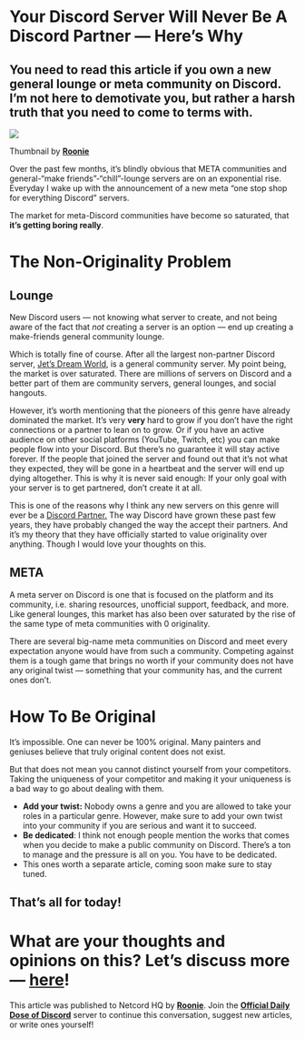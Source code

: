 Your Discord Server Will Never Be A Discord Partner — Here’s Why
================================================================

You need to read this article if you own a new general lounge or meta community on Discord. I’m not here to demotivate you, but rather a harsh truth that you need to come to terms with.
-----------------------------------------------------------------------------------------------------------------------------------------------------------------------------------------

![](https://miro.medium.com/max/1400/1*kpQtfnolpwml1TQveZudRQ.png)

Thumbnail by [**Roonie**](http://roonie.in)

Over the past few months, it’s blindly obvious that META communities and general-“make friends”-“chill”-lounge servers are on an exponential rise. Everyday I wake up with the announcement of a new meta “one stop shop for everything Discord” servers.

The market for meta-Discord communities have become so saturated, that  
**it’s getting boring really**.

**The Non-Originality Problem**
===============================

Lounge
------

New Discord users — not knowing what server to create, and not being aware of the fact that _not_ creating a server is an option — end up creating a make-friends general community lounge.

Which is totally fine of course. After all the largest non-partner Discord server, [Jet’s Dream World](http://discord.gg/world), is a general community server. My point being, the market is over saturated. There are millions of servers on Discord and a better part of them are community servers, general lounges, and social hangouts.

However, it’s worth mentioning that the pioneers of this genre have already dominated the market. It’s very **very** hard to grow if you don’t have the right connections or a partner to lean on to grow. Or if you have an active audience on other social platforms (YouTube, Twitch, etc) you can make people flow into your Discord. But there’s no guarantee it will stay active forever. If the people that joined the server and found out that it’s not what they expected, they will be gone in a heartbeat and the server will end up dying altogether. This is why it is never said enough: If your only goal with your server is to get partnered, don’t create it at all.

This is one of the reasons why I think any new servers on this genre will ever be a [Discord Partner.](https://discord.com/partners) The way Discord have grown these past few years, they have probably changed the way the accept their partners. And it’s my theory that they have officially started to value originality over anything. Though I would love your thoughts on this.

META
----

A meta server on Discord is one that is focused on the platform and its community, i.e. sharing resources, unofficial support, feedback, and more. Like general lounges, this market has also been over saturated by the rise of the same type of meta communities with 0 originality.

There are several big-name meta communities on Discord and meet every expectation anyone would have from such a community. Competing against them is a tough game that brings no worth if your community does not have any original twist — something that your community has, and the current ones don’t.

How To Be Original
==================

It’s impossible. One can never be 100% original. Many painters and geniuses believe that truly original content does not exist.

But that does not mean you cannot distinct yourself from your competitors. Taking the uniqueness of your competitor and making it your uniqueness is a bad way to go about dealing with them.

*   **Add your twist:** Nobody owns a genre and you are allowed to take your roles in a particular genre. However, make sure to add your own twist into your community if you are serious and want it to succeed.
*   **Be dedicated**: I think not enough people mention the works that comes when you decide to make a public community on Discord. There’s a ton to manage and the pressure is all on you. You have to be dedicated.
*   This ones worth a separate article, coming soon make sure to stay tuned.

That’s all for today!
---------------------

What are your thoughts and opinions on this? Let’s discuss more — [here](https://discord.gg/F7v3XCwssK)!
========================================================================================================

This article was published to Netcord HQ by [**Roonie**](http://roonie.in). Join the [**Official Daily Dose of Discord**](https://discord.gg/JjfYGRJ2NN) server to continue this conversation, suggest new articles, or write ones yourself!
